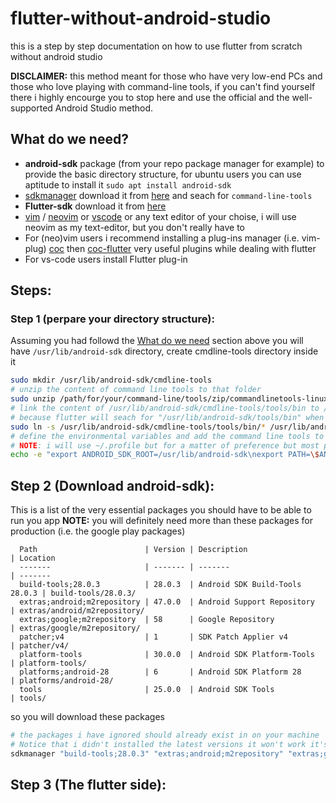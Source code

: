 # flutter-without-android-studio
this is a step by step documentation on how to use flutter from scratch without android studio

**DISCLAIMER:** this method meant for those who have very low-end PCs and those who love playing with command-line tools, if you can't find yourself there i highly encourge you to stop here and use the official and the well-supported Android Studio method.

## What do we need?
* **android-sdk** package (from your repo package manager for example) to provide the basic directory structure, for ubuntu users you can use aptitude to install it `sudo apt install android-sdk`
* [sdkmanager](https://developer.android.com/studio/command-line/sdkmanager) download it from [here](https://developer.android.com/studio#downloads) and seach for `command-line-tools` 
* **Flutter-sdk** download it from [here](https://flutter.dev/docs/get-started/install/linux#get-sdk) 
* [vim](https://github.com/vim/vim) / [neovim](https://github.com/neovim/neovim) or [vscode](https://github.com/microsoft/vscode) or any text editor of your choise, i will use neovim as my text-editor, but you don't really have to
* For (neo)vim users i recommend installing a plug-ins manager (i.e. vim-plug) [coc](https://github.com/neoclide/coc.nvim) then [coc-flutter](https://github.com/iamcco/coc-flutter) very useful plugins while dealing with flutter
* For vs-code users install Flutter plug-in

## Steps:
### Step 1 (perpare your directory structure):
Assuming you had followd the [What do we need]() section above you will have `/usr/lib/android-sdk` directory, create cmdline-tools directory inside it 
```bash
sudo mkdir /usr/lib/android-sdk/cmdline-tools
# unzip the content of command line tools to that folder
sudo unzip /path/for/your/command-line/tools/zip/commandlinetools-linux-*.zip /usr/lib/android-sdk/cmdline-tools
# link the content of /usr/lib/android-sdk/cmdline-tools/tools/bin to /usr/lib/android-sdk/tools/bin 
# because flutter will seach for "/usr/lib/android-sdk/tools/bin" when it need the sdkmanager
sudo ln -s /usr/lib/android-sdk/cmdline-tools/tools/bin/* /usr/lib/android-sdk/tools/bin
# define the environmental variables and add the command line tools to path
# NOTE: i will use ~/.profile but for a matter of preference but most people will prefer using .xrc (where x is (zsh, bash, ...etc) 
echo -e "export ANDROID_SDK_ROOT=/usr/lib/android-sdk\nexport PATH=\$ANDROID_SDK_ROOT/cmdline-tools/tools/bin:\$PATH" >> ~/.profile
```
## Step 2 (Download android-sdk):
This is a list of the very essential packages you should have to be able to run you app
**NOTE:** you will definitely need more than these packages for production (i.e. the google play packages)
```
  Path                        | Version | Description                    | Location                    
  -------                     | ------- | -------                        | -------                     
  build-tools;28.0.3          | 28.0.3  | Android SDK Build-Tools 28.0.3 | build-tools/28.0.3/         
  extras;android;m2repository | 47.0.0  | Android Support Repository     | extras/android/m2repository/
  extras;google;m2repository  | 58      | Google Repository              | extras/google/m2repository/ 
  patcher;v4                  | 1       | SDK Patch Applier v4           | patcher/v4/                 
  platform-tools              | 30.0.0  | Android SDK Platform-Tools     | platform-tools/             
  platforms;android-28        | 6       | Android SDK Platform 28        | platforms/android-28/       
  tools                       | 25.0.0  | Android SDK Tools              | tools/                    
  ```
  so you will download these packages 
  ```bash
  # the packages i have ignored should already exist in on your machine
  # Notice that i didn't installed the latest versions it won't work it's a known issue and flutter's team is working on it
  sdkmanager "build-tools;28.0.3" "extras;android;m2repository" "extras;google;m2repository" "platform-tools" "platforms;android-28"
  ```
  ## Step 3 (The flutter side):
  
